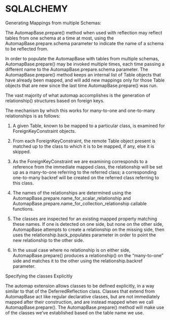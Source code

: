 # SQLALCHEMY



Generating Mappings from multiple Schemas:

The AutomapBase.prepare() method when used with reflection may reflect tables from one schema at a time at most, using the AutomapBase.prepare.schema parameter to indicate the name of a schema to be reflected from. 

In order to populate the AutomapBase with tables from multiple schemas, AutomapBase.prepare() may be invoked multiple times, each time passing a different name to the AutomapBase.prepare.schema parameter. The AutomapBase.prepare() method keeps an internal list of Table objects that have already been mapped, and will add new mappings only for those Table objects that are new since the last time AutomapBase.prepare() was run.


The vast majority of what automap accomplishes is the generation of relationship() structures based on foreign keys. 

The mechanism by which this works for many-to-one and one-to-many relationships is as follows:

1. A given Table, known to be mapped to a particular class, is examined for ForeignKeyConstraint objects.

2. From each ForeignKeyConstraint, the remote Table object present is matched up to the class to which it is to be mapped, if any, else it is skipped.

3. As the ForeignKeyConstraint we are examining corresponds to a reference from the immediate mapped class, the relationship will be set up as a many-to-one referring to the referred class; a corresponding one-to-many backref will be created on the referred class referring to this class.

4. The names of the relationships are determined using the AutomapBase.prepare.name_for_scalar_relationship and AutomapBase.prepare.name_for_collection_relationship callable functions.

5. The classes are inspected for an existing mapped property matching these names. If one is detected on one side, but none on the other side, AutomapBase attempts to create a relationship on the missing side, then uses the relationship.back_populates parameter in order to point the new relationship to the other side.

6. In the usual case where no relationship is on either side, AutomapBase.prepare() produces a relationship() on the “many-to-one” side and matches it to the other using the relationship.backref parameter.



Specifying the classes Explicitly 


The automap extension allows classes to be defined explicitly, in a way similar to that of the DeferredReflection class. 
Classes that extend from AutomapBase act like regular declarative classes, but are not immediately mapped after their construction, and are instead mapped when we call AutomapBase.prepare(). 
The AutomapBase.prepare() method will make use of the classes we’ve established based on the table name we use.

